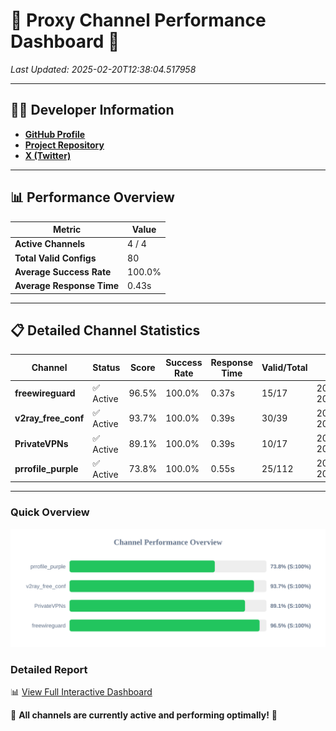 # 🌟 Proxy Channel Performance Dashboard 🌟

_Last Updated: 2025-02-20T12:38:04.517958_

---

## 👩‍💻 Developer Information

- **[GitHub Profile](https://github.com/4n0nymou3)**  
- **[Project Repository](https://github.com/4n0nymou3/multi-proxy-config-fetcher)**  
- **[X (Twitter)](https://x.com/4n0nymou3)**  

---

## 📊 Performance Overview

| Metric                | Value       |
|-----------------------|-------------|
| **Active Channels**   | 4 / 4       |
| **Total Valid Configs** | 80          |
| **Average Success Rate** | 100.0%      |
| **Average Response Time** | 0.43s       |

---

## 📋 Detailed Channel Statistics

| Channel          | Status     | Score  | Success Rate | Response Time | Valid/Total | Last Success               |
|------------------|------------|--------|--------------|---------------|-------------|----------------------------|
| **freewireguard**  | ✅ Active  | 96.5%  | 100.0% | 0.37s         | 15/17       | 2025-02-20T12:38:04.516287 |
| **v2ray_free_conf**  | ✅ Active  | 93.7%  | 100.0% | 0.39s         | 30/39       | 2025-02-20T12:38:03.691883 |
| **PrivateVPNs**  | ✅ Active  | 89.1%  | 100.0% | 0.39s         | 10/17       | 2025-02-20T12:38:04.115834 |
| **prrofile_purple**  | ✅ Active  | 73.8%  | 100.0% | 0.55s         | 25/112       | 2025-02-20T12:38:03.210750 |

---

### Quick Overview
<div align="center">
  <a href="https://raw.githubusercontent.com/nullluser/NullRepo/refs/heads/main/assets/channel_stats_chart.svg">
    <img src="https://raw.githubusercontent.com/nullluser/NullRepo/refs/heads/main/assets/channel_stats_chart.svg" alt="Source Performance Statistics" width="800">
  </a>
</div>

### Detailed Report
📊 [View Full Interactive Dashboard](https://htmlpreview.github.io/?https://github.com/nullluser/NullRepo/blob/main/assets/performance_report.html)

🎉 **All channels are currently active and performing optimally!** 🎉

